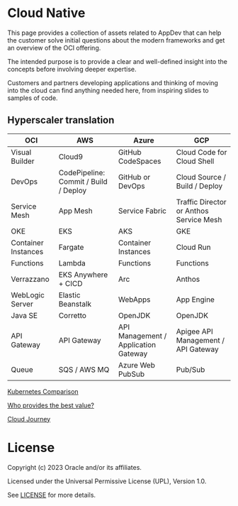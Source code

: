 # Cloud Native

This page provides a collection of assets related to AppDev that can help the customer solve initial questions about the modern frameworks and get an overview of the OCI offering.

The intended purpose is to provide a clear and well-defined insight into the concepts before involving deeper expertise.

Customers and partners developing applications and thinking of moving into the cloud can find anything needed here, from inspiring slides to samples of code.

## Hyperscaler translation

| <b>OCI</b>          | <b>AWS</b>                            | <b>Azure</b>                         | <b>GCP</b>                              |
| -------------       | ----------                            | ----------------                     | -------------------------               |
| Visual Builder      | Cloud9                                | GitHub CodeSpaces                    | Cloud Code for Cloud Shell              |
| DevOps              | CodePipeline: Commit / Build / Deploy | GitHub or DevOps                     | Cloud Source / Build / Deploy           |
| Service Mesh        | App Mesh                              | Service Fabric                       | Traffic Director or Anthos Service Mesh |
| OKE                 | EKS                                   | AKS                                  | GKE                                     |
| Container Instances | Fargate                               | Container Instances                  | Cloud Run                               |
| Functions           | Lambda                                | Functions                            | Functions                               |
| Verrazzano          | EKS Anywhere + CICD                   | Arc                                  | Anthos                                  |
| WebLogic Server     | Elastic Beanstalk                     | WebApps                              | App Engine                              |
| Java SE             | Corretto                              | OpenJDK                              | OpenJDK                                 |
| API Gateway         | API Gateway                           | API Management / Application Gateway | Apigee API Management / API Gateway     |
| Queue               | SQS / AWS MQ                          |  Azure Web PubSub                    | Pub/Sub                                 |

[Kubernetes Comparison](https://developer.oracle.com/learn/k8s/k8s_comparison.html)

[Who provides the best value?](https://blogs.oracle.com/cloud-infrastructure/post/kubernetes-cloud-cost-comparison-best-value)

[Cloud Journey](*application-development/cloud-native/AppDev.pdf)


# License

Copyright (c) 2023 Oracle and/or its affiliates.

Licensed under the Universal Permissive License (UPL), Version 1.0.

See [LICENSE](https://github.com/oracle-devrel/technology-engineering/blob/folder-structure/LICENSE) for more details.

